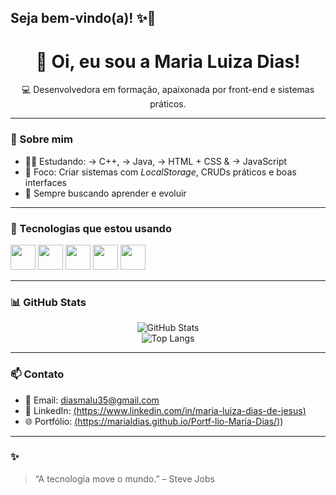 ## Seja bem-vindo(a)! ✨👋

<h1 align="center">👋 Oi, eu sou a Maria Luiza Dias!</h1>

<p align="center">
💻 Desenvolvedora em formação, apaixonada por front-end e sistemas práticos.
</p>

---

### 🌟 Sobre mim
- 👩‍💻 Estudando: -> C++,
                -> Java,
              -> HTML + CSS &
             -> JavaScript
- 🎯 Foco: Criar sistemas com *LocalStorage*, CRUDs práticos e boas interfaces
- 🧠 Sempre buscando aprender e evoluir

---

### 🧰 Tecnologias que estou usando

<p>
  <img src="https://cdn.jsdelivr.net/gh/devicons/devicon/icons/html5/html5-original.svg" width="40px" />
  <img src="https://cdn.jsdelivr.net/gh/devicons/devicon/icons/css3/css3-original.svg" width="40px" />
  <img src="https://cdn.jsdelivr.net/gh/devicons/devicon/icons/javascript/javascript-original.svg" width="40px" />
  <img src="https://cdn.jsdelivr.net/gh/devicons/devicon/icons/java/java-original.svg" width="40px" />
  <img src="https://cdn.jsdelivr.net/gh/devicons/devicon/icons/cplusplus/cplusplus-original.svg" width="40px" />
</p>

---

### 📊 GitHub Stats

<div align="center">
  <img src="https://github-readme-stats.vercel.app/api?username=maludias&show_icons=true&theme=tokyonight" alt="GitHub Stats" />
  <br/>
  <img src="https://github-readme-stats.vercel.app/api/top-langs/?username=maludias&layout=compact&theme=tokyonight" alt="Top Langs" />
</div>

---

### 📫 Contato

- 💌 Email: [diasmalu35@gmail.com](diasmalu35@gmail.com)
- 💼 LinkedIn: [(https://www.linkedin.com/in/maria-luiza-dias-de-jesus)](https://www.linkedin.com/in/maria-luiza-dias-de-jesus)
- 🌐 Portfólio: [(https://marialdias.github.io/Portf-lio-Maria-Dias/)](https://marialdias.github.io/Portf-lio-Maria-Dias/))

---

### ✨
> “A tecnologia move o mundo.” – Steve Jobs



